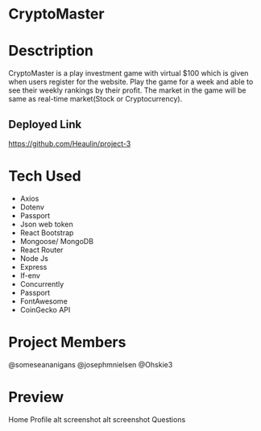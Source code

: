 # CryptoMaster

# Desctription
CryptoMaster is a play investment game with virtual $100 which is given when users register for the website. Play the game for a week and able to see their weekly rankings by their profit. The market in the game will be same as real-time market(Stock or Cryptocurrency).

## Deployed Link
https://github.com/Heaulin/project-3
# Tech Used
* Axios
* Dotenv
* Passport
* Json web token
* React Bootstrap
* Mongoose/ MongoDB
* React Router
* Node Js
* Express
* If-env
* Concurrently
* Passport
* FontAwesome
* CoinGecko API










# Project Members
@someseananigans
@josephmnielsen
@Ohskie3

# Preview
Home	Profile
alt screenshot	alt screenshot
Questions


